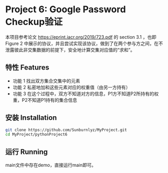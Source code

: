 # Project 6:  Google Password Checkup验证

本项目参考论文 https://eprint.iacr.org/2019/723.pdf 的 section 3.1 ，也即 Figure 2 中展示的协议，并且尝试实现该协议，做到了在两个参与方之间，在不泄露彼此非交集数据的前提下，安全地计算交集对应值的“求和”。

##  特性 Features

-  功能 1 找出双方集合交集中的元素
-  功能 2 私密地加和这些元素对应的权重值（由另一方持有）
-  功能 3 在这个过程中，双方不知道对方的信息，P1方不知道P2所持有的权重，P2不知道P1持有的集合信息

##  安装 Installation

```bash
git clone https://github.com/Sunburnlyz/MyProject.git
cd MyProject/pythonProject6
```
##  运行 Running
main文件中存在demo，直接运行main即可。